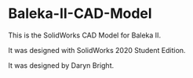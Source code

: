 # Baleka-II-CAD-Model

This is the SolidWorks CAD Model for Baleka II. 

It was designed with SolidWorks 2020 Student Edition.


It was designed by Daryn Bright.

